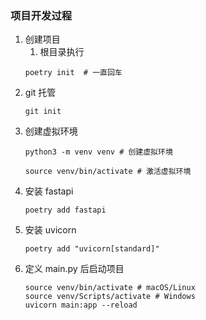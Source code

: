### 项目开发过程
1. 创建项目
    1. 根目录执行
    ```
    poetry init  # 一直回车
    ```
2. git 托管
    ```
    git init
    ```
3. 创建虚拟环境
    ```
    python3 -m venv venv # 创建虚拟环境

    source venv/bin/activate # 激活虚拟环境
    ```
4. 安装 fastapi
    ```
    poetry add fastapi
    ```
5. 安装 uvicorn
    ```
    poetry add "uvicorn[standard]"
    ```
6. 定义 main.py 后启动项目
    ```
    source venv/bin/activate # macOS/Linux
    source venv/Scripts/activate # Windows
    uvicorn main:app --reload
    ```
